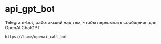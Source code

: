 # api_gpt_bot
Telegram-bot, работающий над тем, чтобы пересылать сообщения для OpenAI ChatGPT
```
https://t.me/openai_call_bot
```